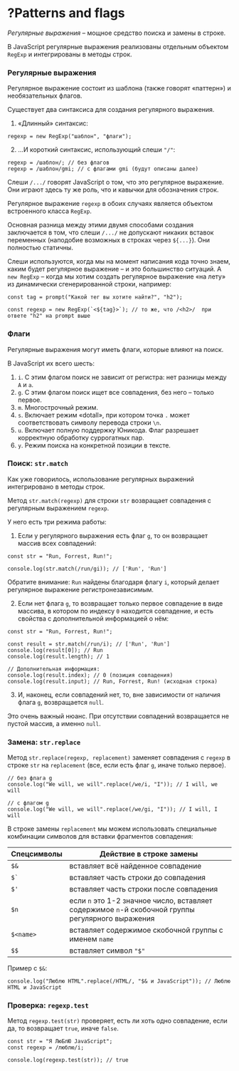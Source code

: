 # ?Patterns and flags

_Регулярные выражения_ – мощное средство поиска и замены в строке.

В JavaScript регулярные выражения реализованы отдельным объектом `RegExp` и интегрированы в методы строк.

### Регулярные выражения

Регулярное выражение состоит из шаблона (также говорят «паттерн») и необязательных флагов.

Существует два синтаксиса для создания регулярного выражения.

1. «Длинный» синтаксис:

~~~
regexp = new RegExp("шаблон", "флаги");
~~~

2. …И короткий синтаксис, использующий слеши `"/"`:

~~~
regexp = /шаблон/; // без флагов
regexp = /шаблон/gmi; // с флагами gmi (будут описаны далее)
~~~

Слеши `/.../` говорят JavaScript о том, что это регулярное выражение. Они играют здесь ту же роль, что и кавычки для обозначения строк.

Регулярное выражение `regexp` в обоих случаях является объектом встроенного класса `RegExp`.

Основная разница между этими двумя способами создания заключается в том, что слеши `/.../` не допускают никаких вставок переменных (наподобие возможных в строках через `${...}`). Они полностью статичны.

Слеши используются, когда мы на момент написания кода точно знаем, каким будет регулярное выражение – и это большинство ситуаций. А `new RegExp` – когда мы хотим создать регулярное выражение «на лету» из динамически сгенерированной строки, например:

~~~
const tag = prompt("Какой тег вы хотите найти?", "h2");

const regexp = new RegExp(`<${tag}>`); // то же, что /<h2>/  при ответе "h2" на prompt выше
~~~

### Флаги

Регулярные выражения могут иметь флаги, которые влияют на поиск.

В JavaScript их всего шесть:

1. `i`. С этим флагом поиск не зависит от регистра: нет разницы между `A` и `a`.
2. `g`. С этим флагом поиск ищет все совпадения, без него – только первое.
3. `m`. Многострочный режим.
4. `s`. Включает режим «dotall», при котором точка `.` может соответствовать символу перевода строки `\n`.
5. `u`. Включает полную поддержку Юникода. Флаг разрешает корректную обработку суррогатных пар.
6. `y`. Режим поиска на конкретной позиции в тексте.

### Поиск: `str.match`

Как уже говорилось, использование регулярных выражений интегрировано в методы строк.

Метод `str.match(regexp)` для строки `str` возвращает совпадения с регулярным выражением `regexp`.

У него есть три режима работы:

1. Если у регулярного выражения есть флаг `g`, то он возвращает массив всех совпадений:

~~~
const str = "Run, Forrest, Run!";

console.log(str.match(/run/gi)); // ['Run', 'Run']
~~~
Обратите внимание: `Run` найдены благодаря флагу `i`, который делает регулярное выражение регистронезависимым.

2. Если нет флага `g`, то возвращает только первое совпадение в виде массива, в котором по индексу `0` находится совпадение, и есть свойства с дополнительной информацией о нём:

~~~
const str = "Run, Forrest, Run!";

const result = str.match(/run/i); // ['Run', 'Run']
console.log(result[0]); // Run
console.log(result.length); // 1
~~~

~~~
// Дополнительная информация:
console.log(result.index); // 0 (позиция совпадения)
console.log(result.input); // Run, Forrest, Run! (исходная строка)
~~~

3. И, наконец, если совпадений нет, то, вне зависимости от наличия флага `g`, возвращается `null`.

Это очень важный нюанс. При отсутствии совпадений возвращается не пустой массив, а именно `null`.

### Замена: `str.replace`

Метод `str.replace(regexp, replacement)` заменяет совпадения с `regexp` в строке `str` на `replacement` (все, если есть флаг `g`, иначе только первое).

~~~
// без флага g
console.log("We will, we will".replace(/we/i, "I")); // I will, we will

// с флагом g
console.log("We will, we will".replace(/we/gi, "I")); // I will, I will
~~~

В строке замены `replacement` мы можем использовать специальные комбинации символов для вставки фрагментов совпадения:

| Спецсимволы	| Действие в строке замены |
|---|---|
| `$&` | вставляет всё найденное совпадение |
| `` $` `` | вставляет часть строки до совпадения |
| `$'` | вставляет часть строки после совпадения |
| `$n` | если `n` это 1-2 значное число, вставляет содержимое `n`-й скобочной группы регулярного выражения |
| `$<name>`	| вставляет содержимое скобочной группы с именем `name` |
| `$$` | вставляет символ `"$"` |

Пример с `$&`:

~~~
console.log("Люблю HTML".replace(/HTML/, "$& и JavaScript")); // Люблю HTML и JavaScript
~~~

### Проверка: `regexp.test`

Метод `regexp.test(str)` проверяет, есть ли хоть одно совпадение, если да, то возвращает `true`, иначе `false`.

~~~
const str = "Я ЛюБлЮ JavaScript";
const regexp = /люблю/i;

console.log(regexp.test(str)); // true
~~~
